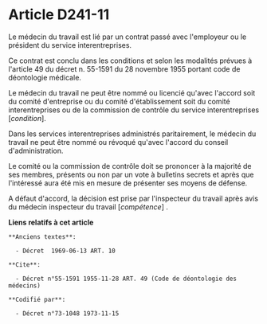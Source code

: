 # Article D241-11

Le médecin du travail est lié par un contrat passé avec l'employeur ou le président du service interentreprises.

Ce contrat est conclu dans les conditions et selon les modalités prévues à l'article 49 du décret n. 55-1591 du 28 novembre
1955 portant code de déontologie médicale.

Le médecin du travail ne peut être nommé ou licencié qu'avec l'accord soit du comité d'entreprise ou du comité
d'établissement soit du comité interentreprises ou de la commission de contrôle du service interentreprises [*condition*].

Dans les services interentreprises administrés paritairement, le médecin du travail ne peut être nommé ou révoqué qu'avec
l'accord du conseil d'administration.

Le comité ou la commission de contrôle doit se prononcer à la majorité de ses membres, présents ou non par un vote à
bulletins secrets et après que l'intéressé aura été mis en mesure de présenter ses moyens de défense.

A défaut d'accord, la décision est prise par l'inspecteur du travail après avis du médecin inspecteur du travail
[*compétence*] .

**Liens relatifs à cet article**

	**Anciens textes**:

	  - Décret  1969-06-13 ART. 10

	**Cite**:

	  - Décret n°55-1591 1955-11-28 ART. 49 (Code de déontologie des médecins)

	**Codifié par**:

	  - Décret n°73-1048 1973-11-15
